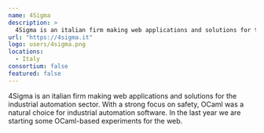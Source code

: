 ```yaml
---
name: 4Sigma
description: >
  4Sigma is an italian firm making web applications and solutions for the industrial automation sector.
url: "https://4sigma.it"
logo: users/4sigma.png
locations:
  - Italy
consortium: false
featured: false
---
```


4Sigma is an italian firm making web applications and solutions for the industrial automation sector. With a strong focus on safety, OCaml was a natural choice for industrial automation software. In the last year we are starting some OCaml-based experiments for the web.